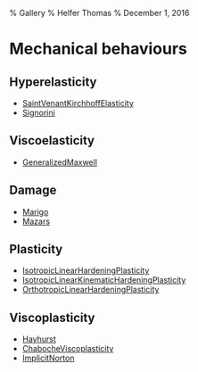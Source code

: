 % Gallery
% Helfer Thomas
% December 1, 2016

# Mechanical behaviours

## Hyperelasticity

- [SaintVenantKirchhoffElasticity](./gallery/hyperelasticity/SaintVenantKirchhoffElasticity.mfront)
- [Signorini](signorini.html)

## Viscoelasticity

- [GeneralizedMaxwell](./gallery/viscoelasticity/GeneralizedMaxwell.mfront)

## Damage

- [Marigo](gallery/damage/Marigo.mfront)
- [Mazars](gallery/damage/Mazars.mfront)

## Plasticity

- [IsotropicLinearHardeningPlasticity](gallery/plasticity/IsotropicLinearHardeningPlasticity.mfront)
- [IsotropicLinearKinematicHardeningPlasticity](gallery/plasticity/IsotropicLinearKinematicHardeningPlasticity.mfront)
- [OrthotropicLinearHardeningPlasticity](gallery/plasticity/OrthotropicLinearHardeningPlasticity.mfront)

## Viscoplasticity

- [Hayhurst](gallery/viscoplasticity/Hayhurst.mfront)
- [ChabocheViscoplasticity](gallery/viscoplasticity/ChabocheViscoplasticity.mfront)
- [ImplicitNorton](gallery/viscoplasticity/ImplicitNorton.mfront)

<!-- Local IspellDict: english -->
